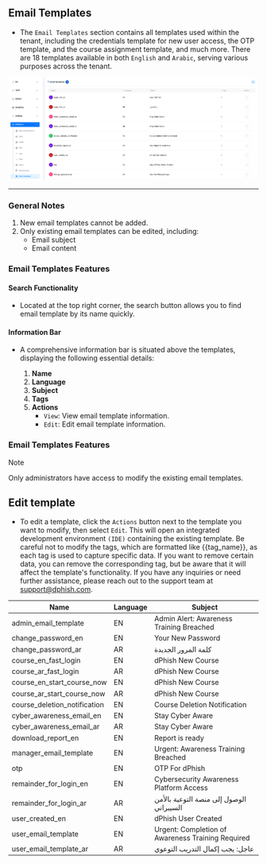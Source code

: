 
## Email Templates

- The `Email Templates` section contains all templates used within the tenant, including the credentials template for new user access, the OTP template, and the course assignment template, and much more. There are 18 templates available in both `English` and `Arabic`, serving various purposes across the tenant. 


![Platform-Phish email templates main!](../../assets/platform/emailTemplates/main.png "Platform-Phish email templates main")

---

### General Notes
1. New email templates cannot be added.
2. Only existing email templates can be edited, including:
    - Email subject
    - Email content

### Email Templates Features

#### Search Functionality
- Located at the top right corner, the search button allows you to find email template by its name quickly.

#### Information Bar
- A comprehensive information bar is situated above the templates, displaying the following essential details:

    1. **Name**
    2. **Language**
    3. **Subject**
    4. **Tags**
    5. **Actions**
        - `View`: View email template information.
        - `Edit`: Edit email template information.

### Email Templates Features

> [!NOTE]
> Only administrators have access to modify the existing email templates.

## Edit template
- To edit a template, click the `Actions` button next to the template you want to modify, then select `Edit`. This will open an integrated development environment `(IDE)` containing the existing template. Be careful not to modify the tags, which are formatted like {{tag_name}}, as each tag is used to capture specific data. If you want to remove certain data, you can remove the corresponding tag, but be aware that it will affect the template's functionality. If you have any inquiries or need further assistance, please reach out to the support team at [support@dphish.com](support@dphish.com).


| Name        | Language    | Subject                                  |
| ----------- | ----------- | ----------------------------------------
| admin_email_template      | EN       | Admin Alert: Awareness Training Breached |
| change_password_en   | EN        | Your New Password                        |
| change_password_ar      | AR       | كلمة المرور الجديدة |
| course_en_fast_login   | EN        | dPhish New Course                        |
| course_ar_fast_login      | AR       | dPhish New Course |
| course_en_start_course_now   | EN        | dPhish New Course                  |
| course_ar_start_course_now      | AR       | dPhish New Course |
| course_deletion_notification   | EN        | Course Deletion Notification     |
| cyber_awareness_email_en      | EN       | Stay Cyber Aware |
| cyber_awareness_email_ar   | AR        | Stay Cyber Aware                      |
| download_report_en      | EN       | Report is ready |
| manager_email_template   | EN        | Urgent: Awareness Training Breached     |
| otp      | EN       | OTP For dPhish |
| remainder_for_login_en      | EN       | Cybersecurity Awareness Platform Access  |
| remainder_for_login_ar   | AR        | الوصول إلى منصة التوعية بالأمن السيبراني   |
| user_created_en      | EN       | dPhish User Created                         |
| user_email_template   | EN        | Urgent: Completion of Awareness Training Required   |
| user_email_template_ar      | AR       | عاجل: يجب إكمال التدريب التوعوي      |